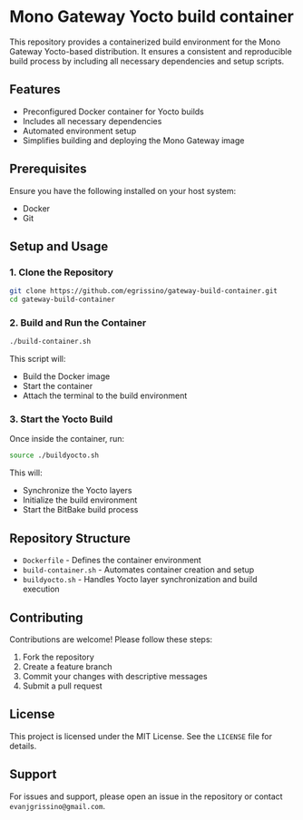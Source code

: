 # Mono Gateway Yocto build container

This repository provides a containerized build environment for the Mono Gateway Yocto-based distribution. It ensures a consistent and reproducible build process by including all necessary dependencies and setup scripts.

## Features
- Preconfigured Docker container for Yocto builds
- Includes all necessary dependencies
- Automated environment setup
- Simplifies building and deploying the Mono Gateway image

## Prerequisites
Ensure you have the following installed on your host system:
- Docker
- Git

## Setup and Usage
### 1. Clone the Repository
```bash
git clone https://github.com/egrissino/gateway-build-container.git
cd gateway-build-container
```

### 2. Build and Run the Container
```bash
./build-container.sh
```
This script will:
- Build the Docker image
- Start the container
- Attach the terminal to the build environment

### 3. Start the Yocto Build
Once inside the container, run:
```bash
source ./buildyocto.sh
```
This will:
- Synchronize the Yocto layers
- Initialize the build environment
- Start the BitBake build process

## Repository Structure
- `Dockerfile` - Defines the container environment
- `build-container.sh` - Automates container creation and setup
- `buildyocto.sh` - Handles Yocto layer synchronization and build execution

## Contributing
Contributions are welcome! Please follow these steps:
1. Fork the repository
2. Create a feature branch
3. Commit your changes with descriptive messages
4. Submit a pull request

## License
This project is licensed under the MIT License. See the `LICENSE` file for details.

## Support
For issues and support, please open an issue in the repository or contact `evanjgrissino@gmail.com`.
